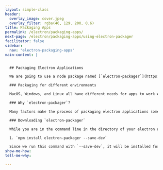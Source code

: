 ```yaml
---
layout: simple-class
header:
  overlay_image: cover.jpeg
  overlay_filter: rgba(46, 129, 200, 0.6)
title: Packaging Apps
permalink: /electron/packaging-apps/
next-page: /electron/packaging-apps/using-electron-packager
facilitator: false
sidebar:
  nav: "electron-packaging-apps"
main-content: |


  ## Packaging Electron Applications

  We are going to use a node package named [`electron-packager`](https://github.com/electron-userland/electron-packager) to package the electron app. This means that others will be able to download and use the app natively, regardless of if they're running MacOS, Windows, or Linux.

  ### Packaging for different environments

  MacOS, Windows, and Linux all have different needs for apps to work well. We will work through the functional needs, but it's important to keep in mind that there are other needs. Packaging can be done for each operating system, but the user interface isn't automatically made to look native in the process.

  ### Why `electron-packager`?

  Many factors make the process of packaging electron applications somewhat complicated. It is a different process based on your operating system and the operating system you're trying to go to. Right now, [`electron-packager`](https://github.com/electron-userland/electron-packager) is the community's most popular choice to solve these problems.

  ### Downloading `electron-packager`

  While you are in the command line in the directory of your electron app, install the node package `electron-packager` and save it to your development dependencies in the `package.json` file

  1. `npm install electron-packager --save-dev`

  Since we run this command with `--save-dev`, it will be installed for this directory _and_ added to the `package.json` file, the important file that guides Node and `npm` packages for the life of the project. 
show-me-how:
tell-me-why:

---
```

